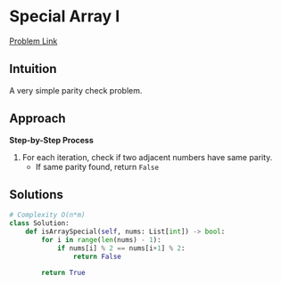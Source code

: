 **Special Array I**
=
[Problem Link](https://leetcode.com/problems/special-array-i/description)

## Intuition
A very simple parity check problem.

## Approach
**Step-by-Step Process**

1. For each iteration, check if two adjacent numbers have same parity.
    - If same parity found, return `False`
  
## Solutions
```python
# Complexity O(n*m)
class Solution:
    def isArraySpecial(self, nums: List[int]) -> bool:
        for i in range(len(nums) - 1):
            if nums[i] % 2 == nums[i+1] % 2:
                return False

        return True
```
